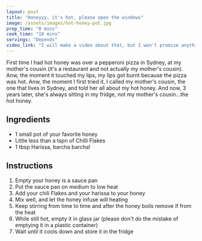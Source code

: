 ```yaml
---
layout: post
title: "Honeyyy, it's hot, please open the windows"
image: /assets/images/hot-honey-pot.jpg
prep_time: "0 mins"
cook_time: "10 mins"
servings: "Depends"
video_link: "I will make a video about that, but I won't promise anything"
---
```


First time I had hot honey was over a pepperoni pizza in Sydney, at my mother's cousin (it's a restaurant and not actually my mother's cousin). Anw, the moment it touched my lips, my lips got burnt because the pizza was hot. Anw, the moment I first tried it, I called my mother's cousin, the one that lives in Sydney, and told her all about my hot honey. And now, 3 years later, she's always sitting in my fridge, not my mother's cousin...the hot honey.  

## Ingredients

* 1 small pot of your favorite honey
* Little less than a tspn of Chilli Flakes
* 1 tbsp Harissa, barcha barcha!


## Instructions

1. Empty your honey is a sauce pan
2. Put the sauce pan on medium to low heat
3. Add your chili Flakes and your harissa to your honey 
4. Mix well, and let the honey infuse will heating 
5. Keep stirring from time to time and after the honey boils remove if from the heat
6. While still hot, empty it in glass jar (please don't do the mistake of emptying it in a plastic container)
7. Wait until it cools down and store it in the fridge

